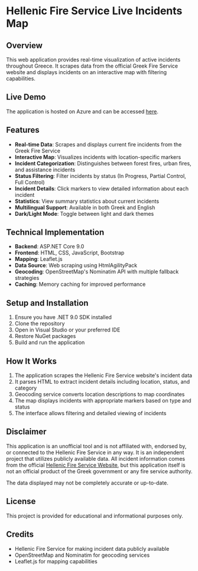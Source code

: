 # Hellenic Fire Service Live Incidents Map

## Overview
This web application provides real-time visualization of active incidents throughout Greece. It scrapes data from the official Greek Fire Service website and displays incidents on an interactive map with filtering capabilities.

## Live Demo
The application is hosted on Azure and can be accessed [here](https://hfcliveincidents-hkcebcfdefgjcuh8.italynorth-01.azurewebsites.net/).

## Features
- **Real-time Data**: Scrapes and displays current fire incidents from the Greek Fire Service
- **Interactive Map**: Visualizes incidents with location-specific markers
- **Incident Categorization**: Distinguishes between forest fires, urban fires, and assistance incidents
- **Status Filtering**: Filter incidents by status (In Progress, Partial Control, Full Control)
- **Incident Details**: Click markers to view detailed information about each incident
- **Statistics**: View summary statistics about current incidents
- **Multilingual Support**: Available in both Greek and English
- **Dark/Light Mode**: Toggle between light and dark themes

## Technical Implementation
- **Backend**: ASP.NET Core 9.0
- **Frontend**: HTML, CSS, JavaScript, Bootstrap
- **Mapping**: Leaflet.js
- **Data Source**: Web scraping using HtmlAgilityPack
- **Geocoding**: OpenStreetMap's Nominatim API with multiple fallback strategies
- **Caching**: Memory caching for improved performance

## Setup and Installation
1. Ensure you have .NET 9.0 SDK installed
2. Clone the repository
3. Open in Visual Studio or your preferred IDE
4. Restore NuGet packages
5. Build and run the application

## How It Works
1. The application scrapes the Hellenic Fire Service website's incident data
2. It parses HTML to extract incident details including location, status, and category
3. Geocoding service converts location descriptions to map coordinates
4. The map displays incidents with appropriate markers based on type and status
5. The interface allows filtering and detailed viewing of incidents

## Disclaimer
This application is an unofficial tool and is not affiliated with, endorsed by, or connected to the Hellenic Fire Service in any way. It is an independent project that utilizes publicly available data. All incident information comes from the official [Hellenic Fire Service Website](https://museum.fireservice.gr/symvanta/), but this application itself is not an official product of the Greek government or any fire service authority.

The data displayed may not be completely accurate or up-to-date.

## License
This project is provided for educational and informational purposes only.

## Credits
- Hellenic Fire Service for making incident data publicly available
- OpenStreetMap and Nominatim for geocoding services
- Leaflet.js for mapping capabilities
